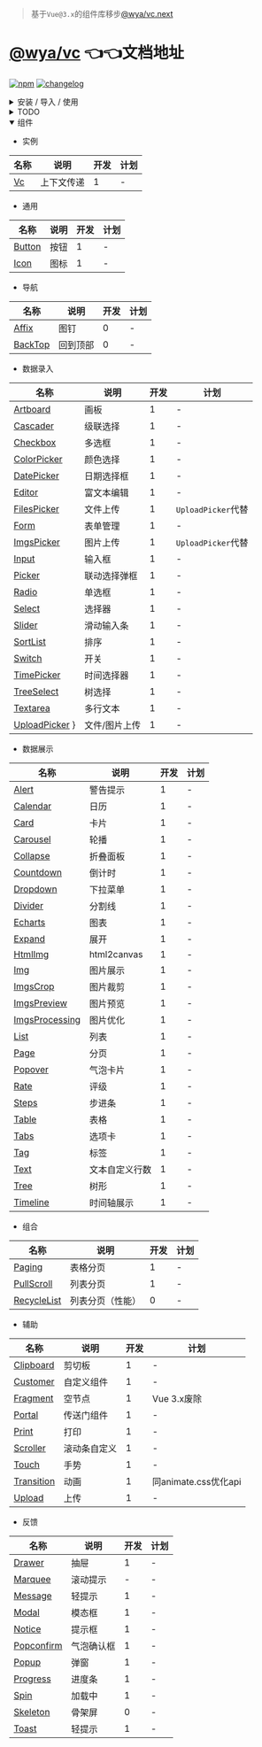 > 基于`Vue@3.x`的组件库移步[\@wya/vc.next](https://github.com/wya-team/wya-vc.next)

# [\@wya/vc](https://wya-team.github.io/wya-vc/dist/index.html) 👈👈文档地址

[![npm][npm-image]][npm-url] [![changelog][changelog-image]][changelog-url]

<details>
<summary>安装 / 导入 / 使用</summary>

#### 

- 安装

```vim
npm install @wya/vc --save
```

- 按需加载，需要安装 [`babel-plugin-import`](https://github.com/ant-design/babel-plugin-import/issues) 配置`.babelrc`

```js
{
	[
		[
			"import",
			[
				{
					libraryName: "@wya/vc",
					libraryDirectory: "lib",
					customName: (name) => {
						if (/^m-/.test(name)) {
							return `@wya/vc/lib/${name.replace(/^m-/, '')}/index.m`;
						}
						return `@wya/vc/lib/${name}`;
					}
				}
			]
		]
	];
}
```

- template下可以使用[`vc-loader`](https://github.com/wya-team/vc-loader)

- 注册

```js
import { Vc } from '@wya/vc';

Vue.use(Vc, {
	// config
});
```


```js
// 调用, 如下：
import { Clipboard } from 'wya-vc';
```

</details>

<details>
<summary>TODO</summary>

- 完成测试用例，覆盖率90%+
- 2.0版本发布

</details>

<details open>
<summary>组件</summary>

- 实例

名称 | 说明 | 开发 | 计划
---|---|---|---
[Vc][Vc] | 上下文传递  | 1 | -

- 通用

名称 | 说明 | 开发 | 计划
---|---|---|---
[Button][Button] | 按钮 | 1 | -
[Icon][Icon] | 图标 | 1 | -

- 导航

名称 | 说明 | 开发 | 计划
---|---|---|---
[Affix][Affix] | 图钉 | 0 | -
[BackTop][BackTop] | 回到顶部 | 0 | -

- 数据录入

名称 | 说明 | 开发 | 计划
---|---|---|---
[Artboard][Artboard] | 画板 | 1 | -
[Cascader][Cascader] | 级联选择 | 1 | -
[Checkbox][Checkbox] | 多选框 | 1 | -
[ColorPicker][ColorPicker] | 颜色选择 | 1 | -
[DatePicker][DatePicker] | 日期选择框 | 1 | -
[Editor][Editor] | 富文本编辑 | 1 | -
[FilesPicker][FilesPicker] | 文件上传 | 1 | `UploadPicker`代替
[Form][Form] | 表单管理 | 1 | -
[ImgsPicker][ImgsPicker] | 图片上传 | 1 | `UploadPicker`代替
[Input][Input] | 输入框 | 1 | -
[Picker][Picker] | 联动选择弹框 | 1 | -
[Radio][Radio] | 单选框 | 1 | -
[Select][Select] | 选择器 | 1 | -
[Slider][Slider] | 滑动输入条 | 1 | -
[SortList][SortList] | 排序 | 1 | -
[Switch][Switch] | 开关 | 1 | -
[TimePicker][TimePicker] | 时间选择器 | 1 | -
[TreeSelect][TreeSelect] | 树选择 | 1 | -
[Textarea][Textarea] | 多行文本 | 1 | -
[UploadPicker][UploadPicker] } | 文件/图片上传 | 1 | -

- 数据展示

名称 | 说明 | 开发 | 计划
---|---|---|---
[Alert][Alert] | 警告提示 | 1 | -
[Calendar][Calendar] | 日历 | 1 | -
[Card][Card] | 卡片 | 1 | -
[Carousel][Carousel] | 轮播 | 1 | -
[Collapse][Collapse] | 折叠面板 | 1 | -
[Countdown][Countdown] | 倒计时 | 1 | -
[Dropdown][Dropdown] | 下拉菜单 | 1 | -
[Divider][Divider] | 分割线 | 1 | -
[Echarts][Echarts] | 图表 | 1 | -
[Expand][Expand] | 展开 | 1 | -
[HtmlImg][HtmlImg] | html2canvas | 1 | -
[Img][Img] | 图片展示 | 1 | -
[ImgsCrop][ImgsCrop] | 图片裁剪 | 1 | -
[ImgsPreview][ImgsPreview] | 图片预览 | 1 | -
[ImgsProcessing][ImgsProcessing] | 图片优化 | 1 | -
[List][List] | 列表 | 1 | -
[Page][Page] | 分页 | 1 | -
[Popover][Popover] | 气泡卡片 | 1 | -
[Rate][Rate] | 评级 | 1 | -
[Steps][Steps] | 步进条 | 1 | -
[Table][Table] | 表格 | 1 | -
[Tabs][Tabs] | 选项卡 | 1 | -
[Tag][Tag] | 标签 | 1 | -
[Text][Text] | 文本自定义行数 | 1 | -
[Tree][Tree] | 树形 | 1 | -
[Timeline][Timeline] | 时间轴展示 | 1 | -

- 组合

名称 | 说明 | 开发 | 计划
---|---|---|---
[Paging][Paging] | 表格分页 | 1 | -
[PullScroll][PullScroll] | 列表分页 | 1 | -
[RecycleList][RecycleList] | 列表分页（性能） | 0 | -


- 辅助

名称 | 说明 | 开发 | 计划
---|---|---|---
[Clipboard][Clipboard] | 剪切板 | 1 | -
[Customer][Customer] | 自定义组件 | 1 | -
[Fragment][Fragment] | 空节点 | 1 | Vue 3.x废除
[Portal][Portal] | 传送门组件 | 1 | -
[Print][Print] | 打印 | 1 | -
[Scroller][Scroller] | 滚动条自定义 | 1 | -
[Touch][Touch] | 手势 | 1 | -
[Transition][Transition] | 动画 | 1 | 同animate.css优化api
[Upload][Upload] | 上传 | 1 | -

- 反馈 

名称 | 说明 | 开发 | 计划
---|---|---|---
[Drawer][Drawer] | 抽屉 | 1 | -
[Marquee][Marquee] | 滚动提示 | - | -
[Message][Message] | 轻提示 | 1 | -
[Modal][Modal] | 模态框 | 1 | -
[Notice][Notice] | 提示框 | 1 | -
[Popconfirm][Popconfirm] | 气泡确认框 | 1 | -
[Popup][Popup] | 弹窗 | 1 | -
[Progress][Progress] | 进度条 | 1 | -
[Spin][Spin] | 加载中 | 1 | -
[Skeleton][Skeleton] | 骨架屏 | 0 | -
[Toast][Toast] | 轻提示 | 1 | -


<!--  以下内容无视  -->
[changelog-image]: https://img.shields.io/badge/changelog-md-blue.svg
[changelog-url]: CHANGELOG.md

[npm-image]: https://img.shields.io/npm/v/@wya/vc.svg
[npm-url]: https://www.npmjs.com/package/@wya/vc

[Vc]: https://github.com/wya-team/wya-vc/tree/master/src/vc/
[Button]: https://github.com/wya-team/wya-vc/tree/master/src/button/
[Calendar]: https://github.com/wya-team/wya-vc/tree/master/src/calendar/
[Card]: https://github.com/wya-team/wya-vc/tree/master/src/card/
[Cascader]: https://github.com/wya-team/wya-vc/tree/master/src/cascader/
[Checkbox]: https://github.com/wya-team/wya-vc/tree/master/src/checkbox/
[Customer]: https://github.com/wya-team/wya-vc/tree/master/src/customer/
[Collapse]: https://github.com/wya-team/wya-vc/tree/master/src/collapse/
[ColorPicker]: https://github.com/wya-team/wya-vc/tree/master/src/color-picker/
[Clipboard]: https://github.com/wya-team/wya-vc/tree/master/src/clipboard/
[Customer]: https://github.com/wya-team/wya-vc/tree/master/src/customer/
[Portal]: https://github.com/wya-team/wya-vc/tree/master/src/portal/
[DatePicker]: https://github.com/wya-team/wya-vc/tree/master/src/date-picker/
[DebounceClick]: https://github.com/wya-team/wya-vc/tree/master/src/debounce-click/
[Countdown]: https://github.com/wya-team/wya-vc/tree/master/src/countdown/
[Drawer]: https://github.com/wya-team/wya-vc/tree/master/src/drawer/
[Dropdown]: https://github.com/wya-team/wya-vc/tree/master/src/dropdown/
[Echarts]: https://github.com/wya-team/wya-vc/tree/master/src/echarts/
[Editor]: https://github.com/wya-team/wya-vc/tree/master/src/editor/
[Expand]: https://github.com/wya-team/wya-vc/tree/master/src/expand/
[FilesPicker]: https://github.com/wya-team/wya-vc/tree/master/src/files-picker/
[Form]: https://github.com/wya-team/wya-vc/tree/master/src/form/
[Fragment]: https://github.com/wya-team/wya-vc/tree/master/src/fragment/
[Icon]: https://github.com/wya-team/wya-vc/tree/master/src/icon/
[ImgsCrop]: https://github.com/wya-team/wya-vc/tree/master/src/imgs-crop/
[ImgsPicker]: https://github.com/wya-team/wya-vc/tree/master/src/imgs-picker/
[ImgsPreview]: https://github.com/wya-team/wya-vc/tree/master/src/imgs-preview/
[Input]: https://github.com/wya-team/wya-vc/tree/master/src/input/
[DatePicker]: https://github.com/wya-team/wya-vc/tree/master/src/date-picker/
[Form]: https://github.com/wya-team/wya-vc/tree/master/src/form/
[Picker]: https://github.com/wya-team/wya-vc/tree/master/src/picker/
[Popup]: https://github.com/wya-team/wya-vc/tree/master/src/popup/
[Toast]: https://github.com/wya-team/wya-vc/tree/master/src/toast/
[Touch]: https://github.com/wya-team/wya-vc/tree/master/src/touch/
[Message]: https://github.com/wya-team/wya-vc/tree/master/src/message/
[Modal]: https://github.com/wya-team/wya-vc/tree/master/src/modal/
[Page]: https://github.com/wya-team/wya-vc/tree/master/src/page/
[Paging]: https://github.com/wya-team/wya-vc/tree/master/src/paging/
[Popover]: https://github.com/wya-team/wya-vc/tree/master/src/popover/
[Print]: https://github.com/wya-team/wya-vc/tree/master/src/print/
[Progress]: https://github.com/wya-team/wya-vc/tree/master/src/progress/
[PullScroll]: https://github.com/wya-team/wya-vc/tree/master/src/pull-scroll/
[Radio]: https://github.com/wya-team/wya-vc/tree/master/src/radio/
[Select]: https://github.com/wya-team/wya-vc/tree/master/src/select/
[Slider]: https://github.com/wya-team/wya-vc/tree/master/src/slider/
[SortList]: https://github.com/wya-team/wya-vc/tree/master/src/sort-list/
[Spin]: https://github.com/wya-team/wya-vc/tree/master/src/spin/
[Switch]: https://github.com/wya-team/wya-vc/tree/master/src/switch/
[Table]: https://github.com/wya-team/wya-vc/tree/master/src/table/
[Tabs]: https://github.com/wya-team/wya-vc/tree/master/src/tabs/
[Tag]: https://github.com/wya-team/wya-vc/tree/master/src/tag/
[TimePicker]: https://github.com/wya-team/wya-vc/tree/master/src/time-picker/
[Tree]: https://github.com/wya-team/wya-vc/tree/master/src/tree/
[Upload]: https://github.com/wya-team/wya-vc/tree/master/src/upload/
[TreeSelect]: https://github.com/wya-team/wya-vc/tree/master/src/tree/
[Popconfirm]: https://github.com/wya-team/wya-vc/tree/master/src/popconfirm/
[Textarea]: https://github.com/wya-team/wya-vc/tree/master/src/textarea/
[Transition]: https://github.com/wya-team/wya-vc/tree/master/src/transition/
[Option]: https://github.com/wya-team/wya-vc/tree/master/src/option/
[Carousel]: https://github.com/wya-team/wya-vc/tree/master/src/carousel/
[HtmlImg]: https://github.com/wya-team/wya-vc/tree/master/src/html-img/
[List]: https://github.com/wya-team/wya-vc/tree/master/src/list/
[Skeleton]: https://github.com/wya-team/wya-vc/tree/master/src/
[Affix]: https://github.com/wya-team/wya-vc/tree/master/src/
[Scroller]: https://github.com/wya-team/wya-vc/tree/master/src/scroller/
[BackTop]: https://github.com/wya-team/wya-vc/tree/master/src/
[Marquee]: https://github.com/wya-team/wya-vc/tree/master/src/marquee/
[Artboard]: https://github.com/wya-team/wya-vc/tree/master/src/artboard/
[Img]: https://github.com/wya-team/wya-vc/tree/master/src/img/
[ImgsProcessing]: https://github.com/wya-team/wya-vc/tree/master/src/imgs-processing/
[Notice]: https://github.com/wya-team/wya-vc/tree/master/src/notice/
[RecycleList]: https://github.com/wya-team/wya-vc/tree/master/src/recycle-list/
[Text]: https://github.com/wya-team/wya-vc/tree/master/src/text/

[ActionSheet]: https://github.com/wya-team/wya-vc/tree/master/src/action-sheet/
[Alert]: https://github.com/wya-team/wya-vc/tree/master/src/alert/
[Divider]: https://github.com/wya-team/wya-vc/tree/master/src/divider/
[Rate]: https://github.com/wya-team/wya-vc/tree/master/src/rate/
[Steps]: https://github.com/wya-team/wya-vc/tree/master/src/steps/
[Timeline]: https://github.com/wya-team/wya-vc/tree/master/src/timeline/
[UploadPicker]: https://github.com/wya-team/wya-vc/tree/master/src/upload-picker/
